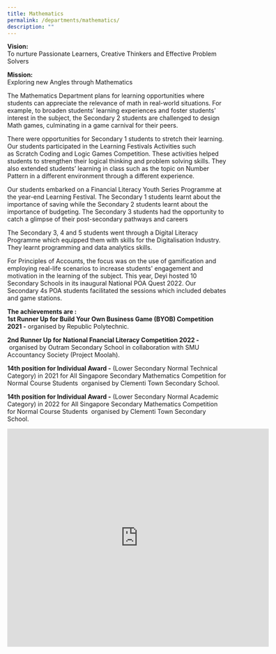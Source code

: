 ```yaml
---
title: Mathematics
permalink: /departments/mathematics/
description: ""
---
```

**Vision:** <br>
To nurture Passionate Learners, Creative Thinkers and Effective Problem Solvers

**Mission:** <br>
Exploring new Angles through Mathematics

The Mathematics Department plans for learning opportunities where students can appreciate the relevance of math in real-world situations. For example, to broaden students’ learning experiences and foster students’ interest in the subject, the Secondary 2 students are challenged to design Math games, culminating in a game carnival for their peers.

There were opportunities for Secondary 1 students to stretch their learning. Our students participated in the Learning Festivals Activities such as Scratch Coding and Logic Games Competition. These activities helped students to strengthen their logical thinking and problem solving skills. They also extended students’ learning in class such as the topic on Number Pattern in a different environment through a different experience.  

Our students embarked on a Financial Literacy Youth Series Programme at the year-end Learning Festival. The Secondary 1 students learnt about the importance of saving while the Secondary 2 students learnt about the importance of budgeting. The Secondary 3 students had the opportunity to catch a glimpse of their post-secondary pathways and careers  

The Secondary 3, 4 and 5 students went through a Digital Literacy Programme which equipped them with skills for the Digitalisation Industry. They learnt programming and data analytics skills.  

For Principles of Accounts, the focus was on the use of gamification and employing real-life scenarios to increase students' engagement and motivation in the learning of the subject. This year, Deyi hosted 10 Secondary Schools in its inaugural National POA Quest 2022. Our Secondary 4s POA students facilitated the sessions which included debates and game stations.&nbsp;

**The achievements are :** <br>
**1st Runner Up for Build Your Own Business Game (BYOB) Competition 2021 -**&nbsp;organised by Republic Polytechnic.

**2nd Runner Up for National Fnancial Literacy Competition 2022 -**&nbsp;organised by Outram Secondary School in collaboration with SMU Accountancy Society (Project Moolah).

**14th&nbsp;position for Individual Award -**&nbsp;(Lower Secondary Normal Technical Category) in 2021 for All Singapore Secondary Mathematics Competition for Normal Course Students &nbsp;organised by Clementi Town Secondary School.

**14th&nbsp;position for Individual Award -**&nbsp;(Lower Secondary Normal Academic Category) in 2022 for All Singapore Secondary Mathematics Competition for Normal Course Students &nbsp;organised by Clementi Town Secondary School.

<iframe allowfullscreen="true" height="500" width="600" frameborder="0" src="https://docs.google.com/presentation/d/e/2PACX-1vQwsQ8mWHyv4Vw2FQGabSpJ1i_60C_sJvcVlRk3z0XFpKWUDvil2CwUkXBQuR9oz_s6lyXYaCPVEVRL/embed?start=false&amp;loop=true&amp;delayms=10000"></iframe>